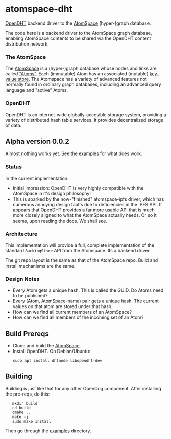 # atomspace-dht
[OpenDHT](https://github.com/savoirfairelinux/opendht/wiki)
backend driver to the
[AtomSpace](https://github.com/opencog/atomspace) (hyper-)graph database.

The code here is a backend driver to the AtomSpace graph database,
enabling AtomSpace contents to be shared via the OpenDHT content
distribution network.

### The AtomSpace
The [AtomSpace](https://wiki.opencog.org/w/AtomSpace) is a
(hyper-)graph database whose nodes and links are called
["Atoms"](https://wiki.opencog.org/w/Atom). Each (immutable) Atom has
an associated (mutable)
[key-value store](https://wiki.opencog.org/w/Value).
The Atomspace has a variety of advanced features not normally found
in ordinary graph databases, including an advanced query language
and "active" Atoms.

### OpenDHT
OpenDHT is an internet-wide globally-accesible storage system, providing
a variety of distributed hash table services.  It provides decentralized
storage of data.

## Alpha version 0.0.2
Almost nothing works yet. See the [examples](examples) for what does work.

### Status
In the current implementation:
 * Initial impression: OpenDHT is very highly compatible with the
   AtomSpace in it's design philosophy!
 * This is sparked by the now-"finished" atomspace-ipfs driver, which
   has numerous annoying design faults due to deficiencies in the IPFS
   API. It appears that OpenDHT provides a far more usable API that is
   much more closely aligned to what the AtomSpace actually needs. Or
   so it seems, upon reading the docs.  We shall see.

### Architecture
This implementation will provide a full, complete implementation of the
standard `BackingStore` API from the Atomspace. Its a backend driver.

The git repo layout is the same as that of the AtomSpace repo. Build
and install mechanisms are the same.

### Design Notes
* Every Atom gets a unique hash. This is called the GUID.
  Do Atoms need to be published?
* Every (Atom, AtomSpace-name) pair gets a unique hash.  The current
  values on that atom are stored under that hash.
* How can we find all current members of an AtomSpace?
* How can we find all members of the incoming set of an Atom?

## Build Prereqs

 * Clone and build the [AtomSpace](https://github.com/opencog/atomspace).
 * Install OpenDHT. On Debian/Ubuntu:
   ```
   sudo apt install dhtnode libopendht-dev
   ```

## Building
Building is just like that for any other OpenCog component.
After installing the pre-reqs, do this:
```
   mkdir build
   cd build
   cmake ..
   make -j
   sudo make install
```
Then go through the [examples](examples) directory.
